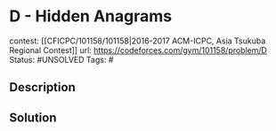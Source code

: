 # D - Hidden Anagrams

contest: [[CFICPC/101158/101158|2016-2017 ACM-ICPC, Asia Tsukuba Regional Contest]]
url: https://codeforces.com/gym/101158/problem/D
Status: #UNSOLVED
Tags: #

## Description

## Solution

